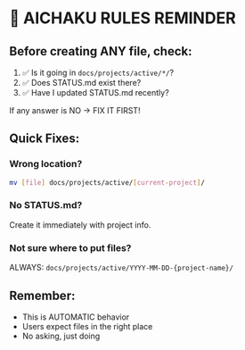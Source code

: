 # 🚨 AICHAKU RULES REMINDER

## Before creating ANY file, check:

1. ✅ Is it going in `docs/projects/active/*/`?
2. ✅ Does STATUS.md exist there?
3. ✅ Have I updated STATUS.md recently?

If any answer is NO → FIX IT FIRST!

## Quick Fixes:

### Wrong location?

```bash
mv [file] docs/projects/active/[current-project]/
```

### No STATUS.md?

Create it immediately with project info.

### Not sure where to put files?

ALWAYS: `docs/projects/active/YYYY-MM-DD-{project-name}/`

## Remember:

- This is AUTOMATIC behavior
- Users expect files in the right place
- No asking, just doing
